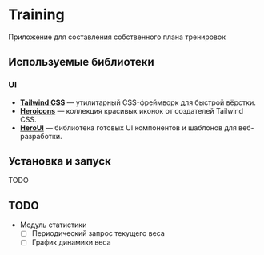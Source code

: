 # Training

Приложение для составления собственного плана тренировок

## Используемые библиотеки

### UI

- **[Tailwind CSS](https://tailwindcss.com/)** — утилитарный CSS-фреймворк для быстрой вёрстки.
- **[Heroicons](https://heroicons.com/)** — коллекция красивых иконок от создателей Tailwind CSS.
- **[HeroUI](https://www.heroui.com/)** — библиотека готовых UI компонентов и шаблонов для веб-разработки.

## Установка и запуск

TODO

## TODO

- Модуль статистики
  - [ ] Периодический запрос текущего веса
  - [ ] График динамики веса
